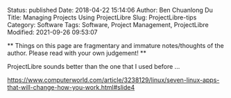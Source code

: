 Status: published
Date: 2018-04-22 15:14:06
Author: Ben Chuanlong Du
Title: Managing Projects Using ProjectLibre
Slug: ProjectLibre-tips
Category: Software
Tags: Software, Project Management, ProjectLibre
Modified: 2021-09-26 09:53:07

**
Things on this page are
fragmentary and immature notes/thoughts of the author.
Please read with your own judgement!
**

ProjectLibre sounds better than the one that I used before ...

https://www.computerworld.com/article/3238129/linux/seven-linux-apps-that-will-change-how-you-work.html#slide4
